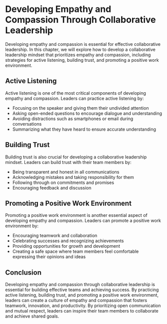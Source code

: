 Developing Empathy and Compassion Through Collaborative Leadership
============================================================================================================================

Developing empathy and compassion is essential for effective collaborative leadership. In this chapter, we will explore how to develop a collaborative leadership mindset that prioritizes empathy and compassion, including strategies for active listening, building trust, and promoting a positive work environment.

Active Listening
----------------

Active listening is one of the most critical components of developing empathy and compassion. Leaders can practice active listening by:

* Focusing on the speaker and giving them their undivided attention
* Asking open-ended questions to encourage dialogue and understanding
* Avoiding distractions such as smartphones or email during conversations
* Summarizing what they have heard to ensure accurate understanding

Building Trust
--------------

Building trust is also crucial for developing a collaborative leadership mindset. Leaders can build trust with their team members by:

* Being transparent and honest in all communications
* Acknowledging mistakes and taking responsibility for them
* Following through on commitments and promises
* Encouraging feedback and discussion

Promoting a Positive Work Environment
-------------------------------------

Promoting a positive work environment is another essential aspect of developing empathy and compassion. Leaders can promote a positive work environment by:

* Encouraging teamwork and collaboration
* Celebrating successes and recognizing achievements
* Providing opportunities for growth and development
* Creating a safe space where team members feel comfortable expressing their opinions and ideas

Conclusion
----------

Developing empathy and compassion through collaborative leadership is essential for building effective teams and achieving success. By practicing active listening, building trust, and promoting a positive work environment, leaders can create a culture of empathy and compassion that fosters teamwork, innovation, and productivity. By prioritizing open communication and mutual respect, leaders can inspire their team members to collaborate and achieve shared goals.
